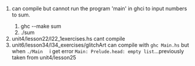1. <solve> can compile but cannot run the program 'main' in ghci to input numbers to sum.
   1.  ghc --make sum
   2.  ./sum
2. unit4/lesson22/l22_1exercises.hs cant compile
3. unit6/lesson34/l34_exercises/glitchArt can compile with `ghc Main.hs` but when `./Main  ` i get error `Main: Prelude.head: empty list`...previously taken from unit4/lesson25